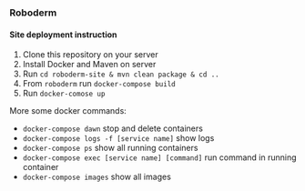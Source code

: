 ### Roboderm

#### Site deployment instruction

1. Clone this repository on your server
2. Install Docker and Maven on server
3. Run `cd roboderm-site & mvn clean package & cd ..`
3. From `roboderm` run `docker-compose build`
4. Run `docker-comose up`

More some docker commands:
* `docker-compose dawn` stop and delete containers
* `docker-compose logs -f [service name]` show logs
* `docker-compose ps` show all running containers
* `docker-compose exec [service name] [command]` run command in running container
* `docker-compose images` show all images